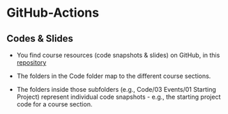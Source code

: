 # GitHub-Actions

## Codes & Slides

- You find course resources (code snapshots & slides) on GitHub, in this [repository](https://github.com/nayanrajani/github-actions-course-resources)
- The folders in the Code folder map to the different course sections.

- The folders inside those subfolders (e.g., Code/03 Events/01 Starting Project) represent individual code snapshots - e.g., the starting project code for a course section.